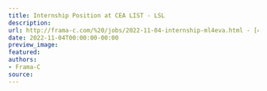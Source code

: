 ```yaml
---
title: Internship Position at CEA LIST - LSL
description:
url: http://frama-c.com/%20/jobs/2022-11-04-internship-ml4eva.html - [404 Not Found]%20
date: 2022-11-04T00:00:00-00:00
preview_image:
featured:
authors:
- Frama-C
source:
---
```



